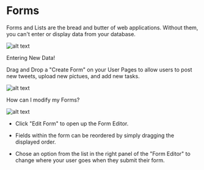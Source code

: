 # Forms #

Forms and Lists are the bread and butter of web applications. Without them, you can't enter or display data from your database. 

![alt text](http://appcubator.com/static/img/tutorial/Elements_3.png)

Entering New Data!

Drag and Drop a "Create Form" on your User Pages to allow users to post new tweets, upload new pictues, and add new tasks. 

![alt text](http://appcubator.com/static/img/tutorial/Edit_Form.png)

How can I modify my Forms?

![alt text](http://appcubator.com/static/img/tutorial/Form_Editor.png)

- Click "Edit Form" to open up the Form Editor. 

- Fields within the form can be reordered by simply dragging the displayed order.

- Chose an option from the list in the right panel of the "Form Editor" to change where your user goes when they submit their form.
